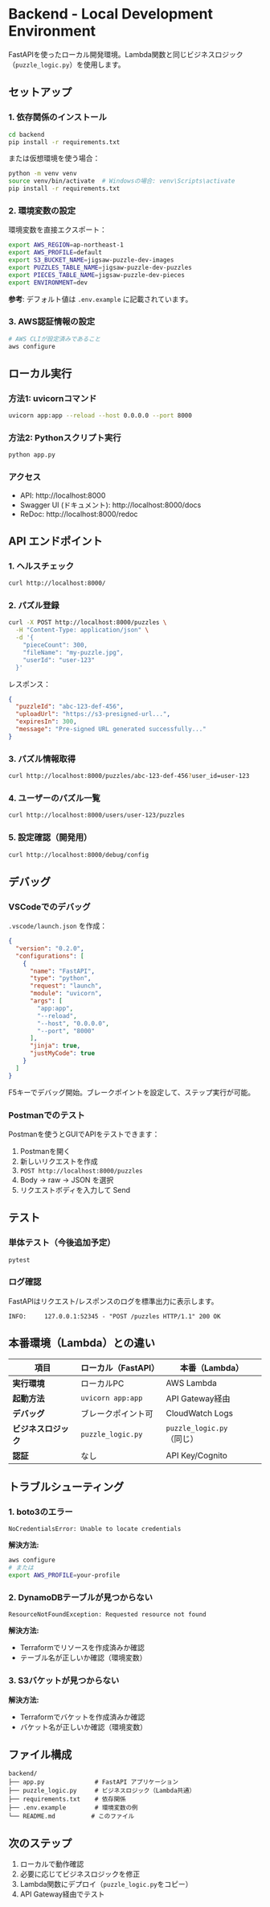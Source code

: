 # Backend - Local Development Environment

FastAPIを使ったローカル開発環境。Lambda関数と同じビジネスロジック（`puzzle_logic.py`）を使用します。

## セットアップ

### 1. 依存関係のインストール

```bash
cd backend
pip install -r requirements.txt
```

または仮想環境を使う場合：

```bash
python -m venv venv
source venv/bin/activate  # Windowsの場合: venv\Scripts\activate
pip install -r requirements.txt
```

### 2. 環境変数の設定

環境変数を直接エクスポート：

```bash
export AWS_REGION=ap-northeast-1
export AWS_PROFILE=default
export S3_BUCKET_NAME=jigsaw-puzzle-dev-images
export PUZZLES_TABLE_NAME=jigsaw-puzzle-dev-puzzles
export PIECES_TABLE_NAME=jigsaw-puzzle-dev-pieces
export ENVIRONMENT=dev
```

**参考**: デフォルト値は `.env.example` に記載されています。

### 3. AWS認証情報の設定

```bash
# AWS CLIが設定済みであること
aws configure
```

## ローカル実行

### 方法1: uvicornコマンド

```bash
uvicorn app:app --reload --host 0.0.0.0 --port 8000
```

### 方法2: Pythonスクリプト実行

```bash
python app.py
```

### アクセス

- API: http://localhost:8000
- Swagger UI (ドキュメント): http://localhost:8000/docs
- ReDoc: http://localhost:8000/redoc

## API エンドポイント

### 1. ヘルスチェック

```bash
curl http://localhost:8000/
```

### 2. パズル登録

```bash
curl -X POST http://localhost:8000/puzzles \
  -H "Content-Type: application/json" \
  -d '{
    "pieceCount": 300,
    "fileName": "my-puzzle.jpg",
    "userId": "user-123"
  }'
```

レスポンス：
```json
{
  "puzzleId": "abc-123-def-456",
  "uploadUrl": "https://s3-presigned-url...",
  "expiresIn": 300,
  "message": "Pre-signed URL generated successfully..."
}
```

### 3. パズル情報取得

```bash
curl http://localhost:8000/puzzles/abc-123-def-456?user_id=user-123
```

### 4. ユーザーのパズル一覧

```bash
curl http://localhost:8000/users/user-123/puzzles
```

### 5. 設定確認（開発用）

```bash
curl http://localhost:8000/debug/config
```

## デバッグ

### VSCodeでのデバッグ

`.vscode/launch.json` を作成：

```json
{
  "version": "0.2.0",
  "configurations": [
    {
      "name": "FastAPI",
      "type": "python",
      "request": "launch",
      "module": "uvicorn",
      "args": [
        "app:app",
        "--reload",
        "--host", "0.0.0.0",
        "--port", "8000"
      ],
      "jinja": true,
      "justMyCode": true
    }
  ]
}
```

F5キーでデバッグ開始。ブレークポイントを設定して、ステップ実行が可能。

### Postmanでのテスト

Postmanを使うとGUIでAPIをテストできます：

1. Postmanを開く
2. 新しいリクエストを作成
3. `POST http://localhost:8000/puzzles`
4. Body → raw → JSON を選択
5. リクエストボディを入力して Send

## テスト

### 単体テスト（今後追加予定）

```bash
pytest
```


### ログ確認

FastAPIはリクエスト/レスポンスのログを標準出力に表示します。

```
INFO:     127.0.0.1:52345 - "POST /puzzles HTTP/1.1" 200 OK
```

## 本番環境（Lambda）との違い

| 項目 | ローカル（FastAPI） | 本番（Lambda） |
|------|-------------------|---------------|
| **実行環境** | ローカルPC | AWS Lambda |
| **起動方法** | `uvicorn app:app` | API Gateway経由 |
| **デバッグ** | ブレークポイント可 | CloudWatch Logs |
| **ビジネスロジック** | `puzzle_logic.py` | `puzzle_logic.py`（同じ） |
| **認証** | なし | API Key/Cognito |

## トラブルシューティング

### 1. boto3のエラー

```
NoCredentialsError: Unable to locate credentials
```

**解決方法:**
```bash
aws configure
# または
export AWS_PROFILE=your-profile
```

### 2. DynamoDBテーブルが見つからない

```
ResourceNotFoundException: Requested resource not found
```

**解決方法:**
- Terraformでリソースを作成済みか確認
- テーブル名が正しいか確認（環境変数）

### 3. S3バケットが見つからない

**解決方法:**
- Terraformでバケットを作成済みか確認
- バケット名が正しいか確認（環境変数）

## ファイル構成

```
backend/
├── app.py              # FastAPI アプリケーション
├── puzzle_logic.py     # ビジネスロジック（Lambda共通）
├── requirements.txt    # 依存関係
├── .env.example        # 環境変数の例
└── README.md          # このファイル
```

## 次のステップ

1. ローカルで動作確認
2. 必要に応じてビジネスロジックを修正
3. Lambda関数にデプロイ（`puzzle_logic.py`をコピー）
4. API Gateway経由でテスト
